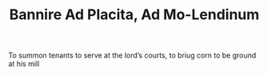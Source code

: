 ---
title: Bannire Ad Placita, Ad Mo-Lendinum
permalink: "/definitions/bannire-ad-placita-ad-mo-lendinum.html"
body: To summon tenants to serve at the lord’s courts, to briug corn to be ground
  at his mill
published_at: '2018-07-07'
layout: post
---